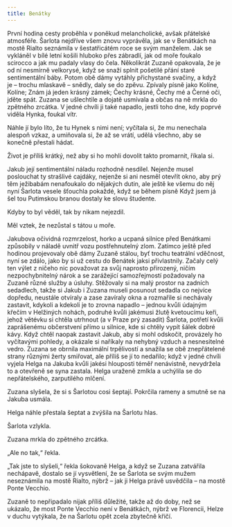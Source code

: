 ```yaml
---
title: Benátky
---
```


První hodina cesty proběhla v poněkud melancholické, avšak přátelské atmosféře. Šarlota nejdříve všem znovu vyprávěla, jak se v Benátkách na mostě Rialto seznámila v šestatřicátém roce se svým manželem. Jak se vykláněl v bílé letní košili hluboko přes zábradlí, jak od moře foukalo scirocco a jak mu padaly vlasy do čela. Několikrát Zuzaně opakovala, že je od ní nesmírně velkorysé, když se snaží splnit pošetilé přání staré sentimentální báby. Potom obě dámy vytáhly přichystané svačiny, a když je – trochu mlaskavě – snědly, daly se do zpěvu. Zpívaly písně jako Kolíne, Kolíne; Znám já jeden krásný zámek; Čechy krásné, Čechy mé a Černé oči, jděte spát. Zuzana se ušlechtile a dojatě usmívala a občas na ně mrkla do zpětného zrcátka. V jedné chvíli ji také napadlo, jestli toho dne, kdy poprvé viděla Hynka, foukal vítr.

Náhle jí bylo líto, že tu Hynek s nimi není; vyčítala si, že mu nenechala alespoň vzkaz, a umiňovala si, že až se vrátí, udělá všechno, aby se konečně přestali hádat.

Život je příliš krátký, než aby si ho mohli dovolit takto promarnit, říkala si.

Jakub její sentimentální náladu rozhodně nesdílel. Nejenže musel poslouchat ty strašlivé cajdáky, nejenže si ani nesměl otevřít okno, aby prý těm ježibabám nenafoukalo do nějakých dutin, ale ještě ke všemu do něj nyní Šarlota vesele šťouchla pokaždé, když se během písně Když jsem já šel tou Putimskou branou dostaly ke slovu študente.

Kdyby to byl věděl, tak by nikam nejezdil.

Měl vztek, že nezůstal s tátou u moře.

Jakubova očividná rozmrzelost, horko a ucpaná silnice před Benátkami způsobily v náladě uvnitř vozu postřehnutelný zlom. Zatímco ještě před hodinou projevovaly obě dámy Zuzaně stálou, byť trochu teatrální vděčnost, nyní se zdálo, jako by si už cestu do Benátek jaksi přivlastnily. Začaly celý ten výlet z ničeho nic považovat za svůj naprosto přirozený, ničím nezpochybnitelný nárok a se zarážející samozřejmostí požadovaly na Zuzaně různé služby a úsluhy. Stěžovaly si na malý prostor na zadních sedadlech, takže si Jakub i Zuzana museli posunout sedadla co nejvíce dopředu, neustále otvíraly a zase zavíraly okna a rozmařile si nechávaly zastavit, kdykoli a kdekoli je to zrovna napadlo – jednou kvůli údajným křečím v Helžiných nohách, podruhé kvůli jakémusi žlutě kvetoucímu keři, jehož větévku si chtěla utrhnout (a v Praze prý zasadit) Šarlota, potřetí kvůli zaprášenému občerstvení přímo u silnice, kde si chtěly vypít šálek dobré kávy. Když chtěl naopak zastavit Jakub, aby si mohl odskočit, provázely ho vyčítavými pohledy, a okázale si naříkaly na nehybný vzduch a nesnesitelné vedro. Zuzana se obrnila maximální trpělivostí a snažila se obě znepřátelené strany různými žerty smiřovat, ale příliš se jí to nedařilo; když v jedné chvíli vyjela Helga na Jakuba kvůli jakési hlouposti téměř nenávist­ně, nevydržela to a otevřeně se syna zastala. Helga uraženě zmlkla a uchýlila se do nepřátelského, zarputilého mlčení.

Zuzana slyšela, že si s Šarlotou cosi šeptají. Pokrčila rameny a smutně se na Jakuba usmála.

Helga náhle přestala šeptat a zvýšila na Šarlotu hlas.

Šarlota vzlykla.

Zuzana mrkla do zpětného zrcátka.

„Ale no tak,“ řekla.

„Tak jste to slyšeli,“ řekla šokovaně Helga, a když se Zuzana zatvářila nechápavě, dostalo se jí vysvětlení, že se Šarlota se svým mužem neseznámila na mostě Rialto, nýbrž – jak ji Helga právě usvědčila – na mostě Ponte Vecchio.

Zuzaně to nepřipadalo nijak příliš důležité, takže až do doby, než se ukázalo, že most Ponte Vecchio není v Benátkách, nýbrž ve Florencii, Helze v duchu vytýkala, že na Šarlotu opět zcela zbytečně křičí.
